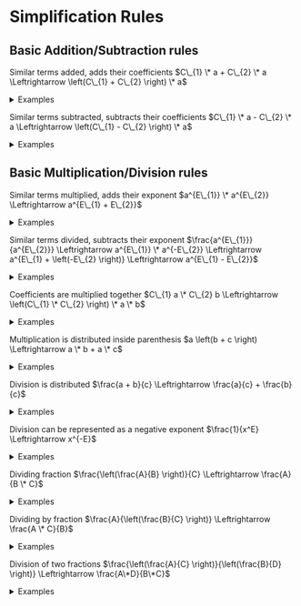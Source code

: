 <h1>Simplification Rules</h1>

<h2>Basic Addition/Subtraction rules</h2>

Similar terms added, adds their coefficients $C\_{1} \* a + C\_{2} \* a \Leftrightarrow \left(C\_{1} + C\_{2} \right) \* a$
<details><summary>Examples</summary>

$$
x + x \Leftrightarrow 2x
$$

$$
2x + x \Leftrightarrow 3x
$$

$$
3x + 5x \Leftrightarrow 8x
$$

$$
\frac{3}{5} x + \frac{2}{3} x \Leftrightarrow \left(\frac{3}{5} + \frac{2}{3} \right) \* x \Leftrightarrow \left(\frac{3\*3}{5\*3} + \frac{2\*5}{3\*5} \right) \* x \Leftrightarrow \left(\frac{9}{15} + \frac{10}{15} \right) \* x \Leftrightarrow \frac{19}{15} x
$$
</details>

Similar terms subtracted, subtracts their coefficients $C\_{1} \* a - C\_{2} \* a \Leftrightarrow \left(C\_{1} - C\_{2} \right) \* a$
<details><summary>Examples</summary>

$$
x - x \Leftrightarrow 0x \Leftrightarrow 0
$$

$$
2x - x \Leftrightarrow x
$$

$$
3x - 5x \Leftrightarrow -2x
$$

$$
\frac{3}{5} x - \frac{2}{3} x \Leftrightarrow \left(\frac{3}{5} - \frac{2}{3} \right) \* x \Leftrightarrow \left(\frac{3\*3}{5\*3} - \frac{2\*5}{3\*5} \right) \* x \Leftrightarrow \left(\frac{9}{15} - \frac{10}{15} \right) \* x \Leftrightarrow -\frac{1}{15} x
$$
</details>

<h2>Basic Multiplication/Division rules</h2>

Similar terms multiplied, adds their exponent $a^{E\_{1}} \* a^{E\_{2}} \Leftrightarrow a^{E\_{1} + E\_{2}}$
<details><summary>Examples</summary>

$$
x \* x \Leftrightarrow x^2
$$

$$
2x \* x \Leftrightarrow 2x^2
$$

$$
2x \* 2x \Leftrightarrow 4x^2 \Leftrightarrow \left(2x \right)^2
$$
</details>

Similar terms divided, subtracts their exponent $\frac{a^{E\_{1}}}{a^{E\_{2}}} \Leftrightarrow a^{E\_{1}} \* a^{-E\_{2}} \Leftrightarrow a^{E\_{1} + \left(-E\_{2} \right)} \Leftrightarrow a^{E\_{1} - E\_{2}}$
<details><summary>Examples</summary>

$$
\frac{x^2}{x} \Leftrightarrow x^{2-1} \Leftrightarrow x
$$

$$
\frac{x^3}{x^2} \Leftrightarrow x^{3-2} \Leftrightarrow x
$$
</details>

Coefficients are multiplied together $C\_{1} a \* C\_{2} b \Leftrightarrow \left(C\_{1} \* C\_{2} \right) \* a \* b$
<details><summary>Examples</summary>

$$
2x * 3x \Leftrightarrow 6x \* x \Leftrightarrow 6x^2
$$

$$
2x * 3y \Leftrightarrow 6x \* y
$$
</details>

Multiplication is distributed inside parenthesis $a \left(b + c \right) \Leftrightarrow a \* b + a \* c$
<details><summary>Examples</summary>

$$
2 \* \left(5 + 7 \right) \Leftrightarrow 2 \* 5 + 2 \* 7 \Leftrightarrow 10 + 14
$$
</details>

Division is distributed $\frac{a + b}{c} \Leftrightarrow \frac{a}{c} + \frac{b}{c}$
<details><summary>Examples</summary>

$$
\frac{15 + 10}{5} \Leftrightarrow \frac{15}{5} + \frac{10}{5} \Leftrightarrow \frac{25}{5} \Leftrightarrow 5
$$
</details>

Division can be represented as a negative exponent $\frac{1}{x^E} \Leftrightarrow x^{-E}$
<details><summary>Examples</summary>

$$
\frac{1}{x} \Leftrightarrow x^{-1}
$$

$$
\frac{1}{x^2} \Leftrightarrow x^{-2}
$$

$$
\frac{x}{x^2} \Leftrightarrow x \* x^{-2}
$$
</details>

Dividing fraction $\frac{\left(\frac{A}{B} \right)}{C} \Leftrightarrow \frac{A}{B \* C}$
<details><summary>Examples</summary>

$$
\frac{\left(\frac{1}{2} \right)}{3} \Leftrightarrow \frac{1}{2 \* 3} \Leftrightarrow \frac{1}{6}
$$
</details>

Dividing by fraction $\frac{A}{\left(\frac{B}{C} \right)} \Leftrightarrow \frac{A \* C}{B}$
<details><summary>Examples</summary>

$$
\frac{3}{\left(\frac{4}{2} \right)} \Leftrightarrow \frac{3 \* 2}{4} \Leftrightarrow \frac{6}{4}
$$
</details>

Division of two fractions $\frac{\left(\frac{A}{C} \right)}{\left(\frac{B}{D} \right)} \Leftrightarrow \frac{A\*D}{B\*C}$
<details><summary>Examples</summary>

$$
\frac{\left(\frac{4}{5} \right)}{\left(\frac{2}{1} \right)} \Leftrightarrow \frac{4 \* 1}{5 \* 2} \Leftrightarrow \frac{4}{10}
$$
</details>
